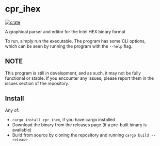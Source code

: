 # cpr_ihex

[![crate](https://img.shields.io/crates/v/cpr_ihex.svg)](https://crates.io/crates/cpr_ihex)

A graphical parser and editor for the Intel HEX binary format

To run, simply run the executable.
The program has some CLI options, which can be seen by running the program with the `--help` flag.

## NOTE

This program is still in development, and as such, it may not be fully functional or stable.
If you encounter any issues, please report them in the issues section of the repository.

##  Install
Any of:
- `cargo install cpr_ihex`, if you have cargo installed
- Download the binary from the releases page (if a pre-built binary is available)
- Build from source by cloning the repository and running `cargo build --release`

